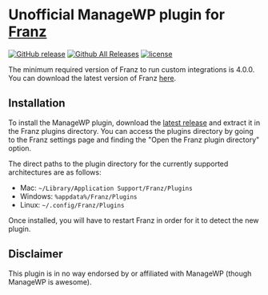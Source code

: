 # Unofficial ManageWP plugin for [Franz](http://meetfranz.com/)

[![GitHub release](https://img.shields.io/github/release/Section214/franz-managewp.svg)](https://github.com/Section214/franz-managewp/releases/latest)
[![Github All Releases](https://img.shields.io/github/downloads/Section214/franz-managewp/total.svg)](https://github.com/Section214/franz-managewp/releases/latest)
[![license](https://img.shields.io/github/license/Section214/franz-managewp.svg)](https://github.com/Section214/franz-managewp/blob/master/LICENSE)

The minimum required version of Franz to run custom integrations is 4.0.0. You can download the latest version of Franz [here](http://meetfranz.com/#download).

## Installation

To install the ManageWP plugin, download the [latest release](https://github.com/Section214/franz-managewp/releases/latest) and extract it in the Franz plugins directory. You can access the plugins directory by going to the Franz settings page and finding the "Open the Franz plugin directory" option.

The direct paths to the plugin directory for the currently supported architectures are as follows:

 * Mac: `~/Library/Application Support/Franz/Plugins`
 * Windows: `%appdata%/Franz/Plugins`
 * Linux: `~/.config/Franz/Plugins`

Once installed, you will have to restart Franz in order for it to detect the new plugin.

## Disclaimer

This plugin is in no way endorsed by or affiliated with ManageWP (though ManageWP is awesome).
